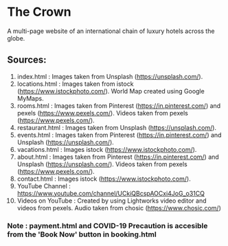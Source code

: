 # The Crown
A multi-page website of an international chain of luxury hotels across the globe.


## Sources:
1. index.html : Images taken from Unsplash (https://unsplash.com/).
2. locations.html : Images taken from istock (https://www.istockphoto.com/). World Map created using Google MyMaps.
3. rooms.html : Images taken from Pinterest (https://in.pinterest.com/) and pexels (https://www.pexels.com/). Videos taken from pexels (https://www.pexels.com/).
4. restaurant.html : Images taken from Unsplash (https://unsplash.com/). 
5. events.html : Images taken from Pinterest (https://in.pinterest.com/) and Unsplash (https://unsplash.com/).
6. vacations.html : Images istock (https://www.istockphoto.com/).
7. about.html : Images taken from Pinterest (https://in.pinterest.com/) and Unsplash (https://unsplash.com/). Videos taken from pexels (https://www.pexels.com/).
8. contact.html : Images istock (https://www.istockphoto.com/).
9. YouTube Channel : https://www.youtube.com/channel/UCkiQBcspAOCxi4JoG_o31CQ
10. Videos on YouTube : Created by using Lightworks video editor and videos from pexels. Audio taken from chosic (https://www.chosic.com/)

### Note : payment.html and COVID-19 Precaution is accesible from the 'Book Now' button in booking.html
